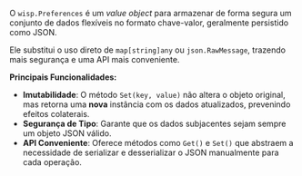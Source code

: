 O `wisp.Preferences` é um *value object* para armazenar de forma segura um conjunto de dados flexíveis no formato chave-valor, geralmente persistido como JSON.

Ele substitui o uso direto de `map[string]any` ou `json.RawMessage`, trazendo mais segurança e uma API mais conveniente.

**Principais Funcionalidades:**

* **Imutabilidade**: O método `Set(key, value)` não altera o objeto original, mas retorna uma **nova** instância com os dados atualizados, prevenindo efeitos colaterais.
* **Segurança de Tipo**: Garante que os dados subjacentes sejam sempre um objeto JSON válido.
* **API Conveniente**: Oferece métodos como `Get()` e `Set()` que abstraem a necessidade de serializar e desserializar o JSON manualmente para cada operação.
